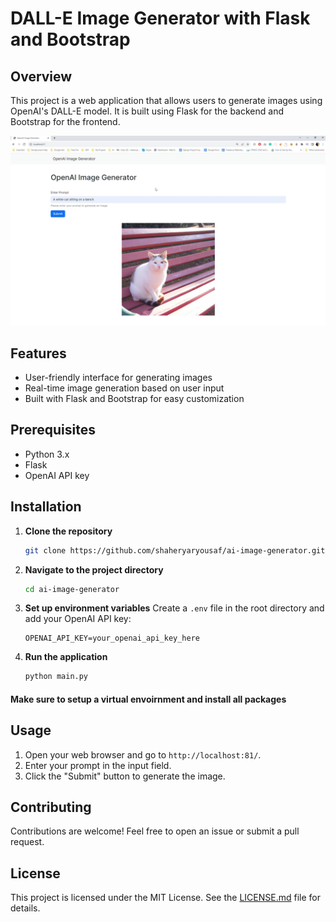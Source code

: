 # DALL-E Image Generator with Flask and Bootstrap

## Overview

This project is a web application that allows users to generate images using OpenAI's DALL-E model. It is built using Flask for the backend and Bootstrap for the frontend.

![screenshot](https://raw.githubusercontent.com/shaheryaryousaf/ai-image-generator/main/Capture.JPG)

## Features

- User-friendly interface for generating images
- Real-time image generation based on user input
- Built with Flask and Bootstrap for easy customization

## Prerequisites

- Python 3.x
- Flask
- OpenAI API key

## Installation

1. **Clone the repository**

   ```bash
   git clone https://github.com/shaheryaryousaf/ai-image-generator.git
   ```

2. **Navigate to the project directory**

   ```bash
   cd ai-image-generator

   ```

3. **Set up environment variables**
   Create a `.env` file in the root directory and add your OpenAI API key:

   ```env
   OPENAI_API_KEY=your_openai_api_key_here
   ```

4. **Run the application**
   ```bash
   python main.py
   ```

#### Make sure to setup a virtual envoirnment and install all packages

## Usage

1. Open your web browser and go to `http://localhost:81/`.
2. Enter your prompt in the input field.
3. Click the "Submit" button to generate the image.

## Contributing

Contributions are welcome! Feel free to open an issue or submit a pull request.

## License

This project is licensed under the MIT License. See the [LICENSE.md](LICENSE.md) file for details.
